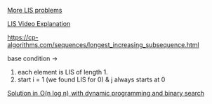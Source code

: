 [More LIS problems](https://github.com/MAZHARMIK/Interview_DS_Algo/tree/master/DP/LIS%20%26%20Variants)

[LIS Video Explanation](https://www.youtube.com/watch?v=E6us4nmXTHs)

https://cp-algorithms.com/sequences/longest_increasing_subsequence.html

base condition -> 

1. each element is LIS of length 1.
2. start i = 1 (we found LIS for 0) & j always starts at 0


[Solution in  O(n log n)  with dynamic programming and binary search](https://cp-algorithms.com/sequences/longest_increasing_subsequence.html#solution-in-on-log-n-with-dynamic-programming-and-binary-search)
